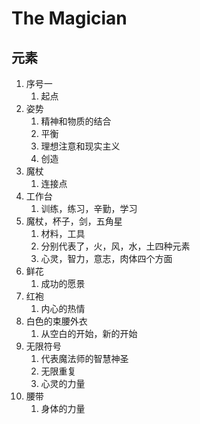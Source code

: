 # The Magician



## 元素

1. 序号一
   1. 起点
2. 姿势
   1. 精神和物质的结合
   2. 平衡
   3. 理想注意和现实主义
   4. 创造
3. 魔杖
   1. 连接点
4. 工作台
   1. 训练，练习，辛勤，学习
5. 魔杖，杯子，剑，五角星
   1. 材料，工具
   2. 分别代表了，火，风，水，土四种元素
   3. 心灵，智力，意志，肉体四个方面
6. 鲜花
   1. 成功的愿景
7. 红袍
   1. 内心的热情
8. 白色的束腰外衣
   1. 从空白的开始，新的开始
9. 无限符号
   1. 代表魔法师的智慧神圣
   2. 无限重复
   3. 心灵的力量
10. 腰带
    1. 身体的力量